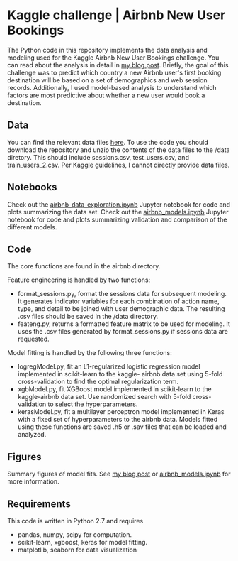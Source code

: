 # Kaggle challenge | Airbnb New User Bookings

The Python code in this repository implements the data analysis and modeling used for the Kaggle Airbnb New User Bookings challenge.  You can read about the analysis in detail in [my blog post](https://purcelba.github.io/Kaggle-airbnb/).  Briefly, the goal of this challenge was to predict which country a new Airbnb user's first booking destination will be based on a set of demographics and web session records. Additionally, I used model-based analysis to understand which factors are most predictive about whether a new user would book a destination. 

## Data
You can find the relevant data files [here](https://www.kaggle.com/c/airbnb-recruiting-new-user-bookings/data).  To use the code you should download the repository and unzip the contents of the data files to the /data diretory.  This should include sessions.csv, test_users.csv, and train_users_2.csv. Per Kaggle guidelines, I cannot directly provide data files.

## Notebooks
Check out the [airbnb_data_exploration.ipynb](https://github.com/purcelba/kaggle_airbnb_new_user_booking/blob/master/notebooks/airbnb_data_exploration.ipynb) Jupyter notebook for code and plots summarizing the data set.
Check out the [airbnb_models.ipynb](https://github.com/purcelba/kaggle_airbnb_new_user_booking/blob/master/notebooks/airbnb_models.ipynb) Jupyter notebook for code and plots summarizing validation and comparison of the different models.

## Code
The core functions are found in the airbnb directory.

Feature engineering is handled by two functions:
- format_sessions.py, format the sessions data for subsequent modeling.  It generates indicator variables for each combination of action name, type, and detail to be joined with user demographic data. The resulting .csv files should be saved in the /data directory.
- feateng.py, returns a formatted feature matrix to be used for modeling.  It uses the .csv files generated by format_sessions.py if sessions data are requested.

Model fitting is handled by the following three functions:
- logregModel.py, fit an L1-regularized logistic regression model implemented in scikit-learn to the kaggle-
airbnb data set using 5-fold cross-validation to find the optimal regularization term.
- xgbModel.py, fit XGBoost model implemented in scikit-learn to the kaggle-airbnb data set.  Use randomized
search with 5-fold cross-validation to select the hyperparameters. 
- kerasModel.py, fit a multilayer perceptron model implemented in Keras with a fixed set of hyperparameters
to the airbnb data.
Models fitted using these functions are saved .h5 or .sav files that can be loaded and analyzed.

## Figures
Summary figures of model fits.  See [my blog post](https://purcelba.github.io/Kaggle-airbnb/) or [airbnb_models.ipynb](https://github.com/purcelba/kaggle_airbnb_new_user_booking/blob/master/notebooks/airbnb_models.ipynb) for more information.

## Requirements
This code is written in Python 2.7 and requires
- pandas, numpy, scipy for computation.
- scikit-learn, xgboost, keras for model fitting.
- matplotlib, seaborn for data visualization
